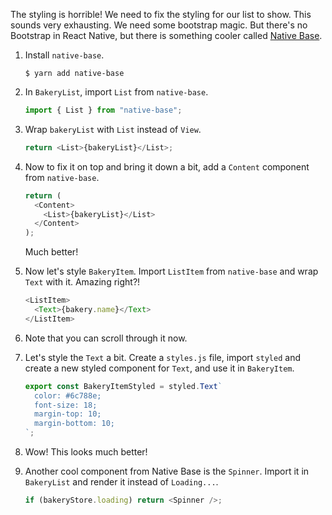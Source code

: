 The styling is horrible! We need to fix the styling for our list to show. This sounds very exhausting. We need some bootstrap magic. But there's no Bootstrap in React Native, but there is something cooler called [Native Base](https://nativebase.io/).

1. Install `native-base`.

   ```shell
   $ yarn add native-base
   ```

2. In `BakeryList`, import `List` from `native-base`.

   ```javascript
   import { List } from "native-base";
   ```

3. Wrap `bakeryList` with `List` instead of `View`.

   ```javascript
   return <List>{bakeryList}</List>;
   ```

4. Now to fix it on top and bring it down a bit, add a `Content` component from `native-base`.

   ```javascript
   return (
     <Content>
       <List>{bakeryList}</List>
     </Content>
   );
   ```

   Much better!

5. Now let's style `BakeryItem`. Import `ListItem` from `native-base` and wrap `Text` with it. Amazing right?!

   ```javascript
   <ListItem>
     <Text>{bakery.name}</Text>
   </ListItem>
   ```

6. Note that you can scroll through it now.

7. Let's style the `Text` a bit. Create a `styles.js` file, import `styled` and create a new styled component for `Text`, and use it in `BakeryItem`.

   ```javascript
   export const BakeryItemStyled = styled.Text`
     color: #6c788e;
     font-size: 18;
     margin-top: 10;
     margin-bottom: 10;
   `;
   ```

8. Wow! This looks much better!

9. Another cool component from Native Base is the `Spinner`. Import it in `BakeryList` and render it instead of `Loading...`.

   ```javascript
   if (bakeryStore.loading) return <Spinner />;
   ```

